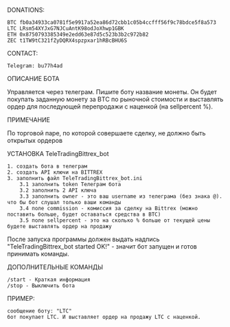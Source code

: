 DONATIONS: 

	BTC fb0a34933ca0781f5e9917a52ea86d72cbb1c05b4ccfff56f9c78bdce5f8a573
	LTC LRsm54XYJxG7NJCuAntK98odJoXhwp1GBK
	ETH 0x8750793385349e2edd63e87d5c523b3b2c972b82
	ZEC t1TW9tC321fZyDQRX4spzpxar1hRBcBHU6S
CONTACT:

	Telegram: bu77h4ad

ОПИСАНИЕ БОТА

Управляется через телеграм. Пишите боту название монеты. Он будет покупать заданную монету за BТС по рыночной стоимости и 
выставлять ордер для последующей перепродажи с наценкой (на sellpercent %). 

ПРИМЕЧАНИЕ

По торговой паре, по которой совершаете сделку, не должно быть открытых ордеров

УСТАНОВКА TeleTradingBittrex_bot

	1. создать бота в телеграм
	2. создать API ключи на BITTREX
	3. заполнить файл TeleTradingBittrex_bot.ini
		3.1 заполнить token Телеграм бота
		3.2 заполнить 2 API ключа
		3.3 заполнить owner - это ваш username из телеграма (без знака @). что бы бот слушал только ваши команды
		3.4 поле commission - комиссия за сделку на Bittrex (можно поставить больше, будет оставаться средства в BTC)
		3.5 поле sellpercent - это на сколько % больше от текущей цены будете выставлять ордер на продажу

После запуска программы должен выдать надпись "TeleTradingBittrex_bot started	OK!" - значит бот запущен и 
готов принимать команды.

ДОПОЛНИТЕЛЬНЫЕ КОМАНДЫ 

	/start - Краткая информация
	/stop - Выключить бота

ПРИМЕР:

	сообщение боту: "LTC"
	бот покупает LTC. И выставляет ордер на продажу LTC с наценкой.
